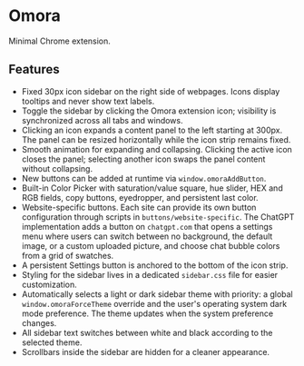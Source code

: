 # Omora

Minimal Chrome extension.

## Features

- Fixed 30px icon sidebar on the right side of webpages. Icons display tooltips and never show text labels.
- Toggle the sidebar by clicking the Omora extension icon; visibility is synchronized across all tabs and windows.
- Clicking an icon expands a content panel to the left starting at 300px. The panel can be resized horizontally while the icon strip remains fixed.
- Smooth animation for expanding and collapsing. Clicking the active icon closes the panel; selecting another icon swaps the panel content without collapsing.
- New buttons can be added at runtime via `window.omoraAddButton`.
- Built-in Color Picker with saturation/value square, hue slider, HEX and RGB fields, copy buttons, eyedropper, and persistent last color.
- Website-specific buttons. Each site can provide its own button configuration through scripts in `buttons/website-specific`. The ChatGPT implementation adds a button on `chatgpt.com` that opens a settings menu where users can switch between no background, the default image, or a custom uploaded picture, and choose chat bubble colors from a grid of swatches.
- A persistent Settings button is anchored to the bottom of the icon strip.
- Styling for the sidebar lives in a dedicated `sidebar.css` file for easier customization.
- Automatically selects a light or dark sidebar theme with priority: a global `window.omoraForceTheme` override and the user's operating system dark mode preference. The theme updates when the system preference changes.
- All sidebar text switches between white and black according to the selected theme.
- Scrollbars inside the sidebar are hidden for a cleaner appearance.
